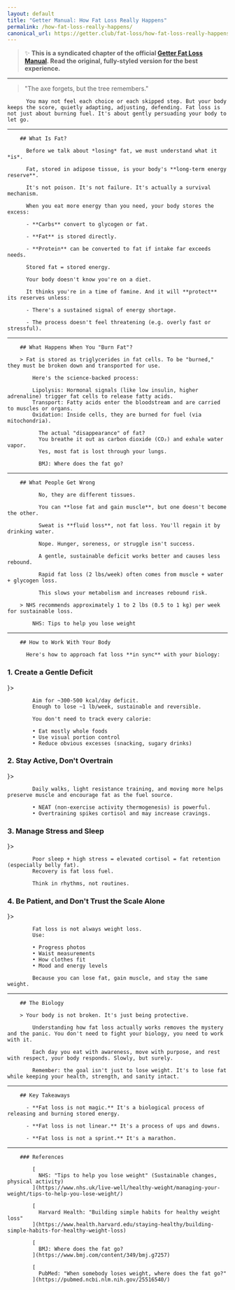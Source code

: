 ```yaml
---
layout: default
title: "Getter Manual: How Fat Loss Really Happens"
permalink: /how-fat-loss-really-happens/
canonical_url: https://getter.club/fat-loss/how-fat-loss-really-happens
---
```

> ✨ **This is a syndicated chapter of the official [Getter Fat Loss Manual](https://getter.club/fat-loss/how-fat-loss-really-happens). Read the original, fully-styled version for the best experience.**

---

> "The axe forgets, but the tree remembers."

          You may not feel each choice or each skipped step. But your body keeps the score, quietly adapting, adjusting, defending. Fat loss is not just about burning fuel. It's about gently persuading your body to let go.

---

        ## What Is Fat?

          Before we talk about *losing* fat, we must understand what it *is*.

          Fat, stored in adipose tissue, is your body's **long-term energy reserve**.

          It's not poison. It's not failure. It's actually a survival mechanism.

          When you eat more energy than you need, your body stores the excess:

          - **Carbs** convert to glycogen or fat.

          - **Fat** is stored directly.

          - **Protein** can be converted to fat if intake far exceeds needs.

          Stored fat = stored energy.

          Your body doesn't know you're on a diet.

          It thinks you're in a time of famine. And it will **protect** its reserves unless:

          - There's a sustained signal of energy shortage.

          - The process doesn't feel threatening (e.g. overly fast or stressful).

---

        ## What Happens When You "Burn Fat"?

        > Fat is stored as triglycerides in fat cells. To be "burned," they must be broken down and transported for use.

            Here's the science-backed process:

            Lipolysis: Hormonal signals (like low insulin, higher adrenaline) trigger fat cells to release fatty acids.
            Transport: Fatty acids enter the bloodstream and are carried to muscles or organs.
            Oxidation: Inside cells, they are burned for fuel (via mitochondria).

              The actual "disappearance" of fat?
              You breathe it out as carbon dioxide (CO₂) and exhale water vapor.
              Yes, most fat is lost through your lungs.

              BMJ: Where does the fat go?

---

        ## What People Get Wrong

              No, they are different tissues.

              You can **lose fat and gain muscle**, but one doesn't become the other.

              Sweat is **fluid loss**, not fat loss. You'll regain it by drinking water.

              Nope. Hunger, soreness, or struggle isn't success.

              A gentle, sustainable deficit works better and causes less rebound.

              Rapid fat loss (2 lbs/week) often comes from muscle + water + glycogen loss.

              This slows your metabolism and increases rebound risk.

        > NHS recommends approximately 1 to 2 lbs (0.5 to 1 kg) per week for sustainable loss.

            NHS: Tips to help you lose weight

---

        ## How to Work With Your Body

          Here's how to approach fat loss **in sync** with your biology:

### 1. Create a Gentle Deficit

}>

            Aim for ~300-500 kcal/day deficit.
            Enough to lose ~1 lb/week, sustainable and reversible.

            You don't need to track every calorie:

            • Eat mostly whole foods
            • Use visual portion control
            • Reduce obvious excesses (snacking, sugary drinks)

### 2. Stay Active, Don't Overtrain

}>

            Daily walks, light resistance training, and moving more helps preserve muscle and encourage fat as the fuel source.

            • NEAT (non-exercise activity thermogenesis) is powerful.
            • Overtraining spikes cortisol and may increase cravings.

### 3. Manage Stress and Sleep

}>

            Poor sleep + high stress = elevated cortisol = fat retention (especially belly fat).
            Recovery is fat loss fuel.

            Think in rhythms, not routines.

### 4. Be Patient, and Don't Trust the Scale Alone

}>

            Fat loss is not always weight loss.
            Use:

            • Progress photos
            • Waist measurements
            • How clothes fit
            • Mood and energy levels

            Because you can lose fat, gain muscle, and stay the same weight.

---

        ## The Biology

        > Your body is not broken. It's just being protective.

            Understanding how fat loss actually works removes the mystery and the panic. You don't need to fight your biology, you need to work with it.

            Each day you eat with awareness, move with purpose, and rest with respect, your body responds. Slowly, but surely.

            Remember: the goal isn't just to lose weight. It's to lose fat while keeping your health, strength, and sanity intact.

---

        ## Key Takeaways

          - **Fat loss is not magic.** It's a biological process of releasing and burning stored energy.

          - **Fat loss is not linear.** It's a process of ups and downs.

          - **Fat loss is not a sprint.** It's a marathon.

---

        ### References

            [
              NHS: "Tips to help you lose weight" (Sustainable changes, physical activity)
            ](https://www.nhs.uk/live-well/healthy-weight/managing-your-weight/tips-to-help-you-lose-weight/)

            [
              Harvard Health: "Building simple habits for healthy weight loss"
            ](https://www.health.harvard.edu/staying-healthy/building-simple-habits-for-healthy-weight-loss)

            [
              BMJ: Where does the fat go?
            ](https://www.bmj.com/content/349/bmj.g7257)

            [
              PubMed: "When somebody loses weight, where does the fat go?"
            ](https://pubmed.ncbi.nlm.nih.gov/25516540/)